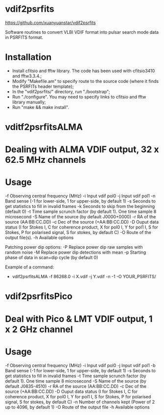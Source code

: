 # vdif2psrfits

https://github.com/xuanyuanstar/vdif2psrfits

Software routines to convert VLBI VDIF format into pulsar search mode data in PSRFITS format.

# Installation
 * Install cfitsio and fftw library. The code has been used with cfitsio3410 and fftw3.3.4.;
 * Modify "Makefile.am" to specify route to the source code (where it finds the PSRFITs header template);
 * In the "vdif2psrfits/" directory, run "./bootstrap";
 * Run "./configure". You may need to specify links to cfitsio and fftw library manually;
 * Run "make && make install".

# vditf2psrfitsALMA
# Dealing with ALMA VDIF output, 32 x 62.5 MHz channels
# Usage
  -f      Observing central frequency (MHz)
  -i      Input vdif pol0
  -j      Input vdif pol1
  -n      Band sense (-1 for lower-side, 1 for upper-side, by default 1)
  -s      Seconds to get statistics to fill in invalid frames
  -k      Seconds to skip from the beginning (default 0)
  -t      Time sample scrunch factor (by default 1). One time sample 8 microsecond
  -S      Name of the source (by default J0000+0000)
  -r      RA of the source (AA:BB:CC.DD)
  -c      Dec of the source (+AA:BB:CC.DD)
  -D      Ouput data status (I for Stokes I, C for coherence product, X for pol0 I, Y for pol1 I, S for Stokes, P for polarised signal, S for stokes, by default C)
  -O      Route of the output file(s).
  -h      Available options

Patching power dip options:
  -P               Replace power dip raw samples with random noise 
  -M               Replace power dip detections with mean 
  -p               Starting phase of data in scan+dip cycle (by default 0)

Example of a command:
 * vdif2psrfitsALMA -f 86268.0 -i X.vdif -j Y.vdif -n -1 -O YOUR_PSRFITS/

# vdif2psrfitsPico
# Deal with Pico & LMT VDIF output, 1 x 2 GHz channel
# Usage
  -f   Observing central frequency (MHz)
  -i   Input vdif pol0
  -j   Input vdif pol1
  -b   Band sense (-1 for lower-side, 1 for upper-side, by default 1)
  -s   Seconds to get statistics to fill in invalid frames
  -t   Time sample scrunch factor (by default 1). One time sample 8 microsecond
  -S   Name of the source (by default J0835-4510)
  -r   RA of the source (AA:BB:CC.DD)
  -c   Dec of the source (+AA:BB:CC.DD)
  -D   Ouput data status (I for Stokes I, C for coherence product, X for pol0 I, Y for pol1 I, S for Stokes, P for polarised signal, S for stokes, by default C)
  -n   Number of channels kept (Power of 2 up to 4096, by default 1)
  -O   Route of the output file 
  -h   Available options
